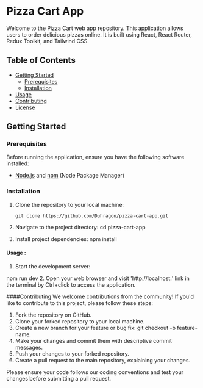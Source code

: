 # Pizza Cart App

Welcome to the Pizza Cart web app repository. This application allows users to order delicious pizzas online. It is built using React, React Router, Redux Toolkit, and Tailwind CSS.

## Table of Contents
- [Getting Started](#getting-started)
  - [Prerequisites](#prerequisites)
  - [Installation](#installation)
- [Usage](#usage)
- [Contributing](#contributing)
- [License](#license)

## Getting Started

### Prerequisites
Before running the application, ensure you have the following software installed:

- [Node.js](https://nodejs.org/) and [npm](https://www.npmjs.com/) (Node Package Manager)

### Installation

1. Clone the repository to your local machine:
   ```shell
   git clone https://github.com/Duhragon/pizza-cart-app.git 

2. Navigate to the project directory:
cd pizza-cart-app

3. Install project dependencies:
npm install

#### Usage :
1. Start the development server:

npm run dev
2. Open your web browser and visit 'http://localhost:' link in the terminal by Ctrl+click to access the application.

####Contributing
We welcome contributions from the community! If you'd like to contribute to this project, please follow these steps:

1. Fork the repository on GitHub.
2. Clone your forked repository to your local machine.
3. Create a new branch for your feature or bug fix: git checkout -b feature-name.
4. Make your changes and commit them with descriptive commit messages.
5. Push your changes to your forked repository.
6. Create a pull request to the main repository, explaining your changes.

Please ensure your code follows our coding conventions and test your changes before submitting a pull request.
